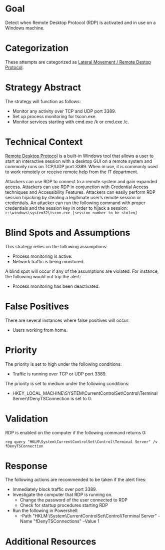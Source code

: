 # Goal
Detect when Remote Desktop Protocol (RDP) is activated and in use on a Windows machine.

# Categorization
These attempts are categorized as [Lateral Movement / Remote Destop Protocol](https://attack.mitre.org/techniques/T1076/).

# Strategy Abstract
The strategy will function as follows:

* Monitor any activity over TCP and UDP port 3389.
* Set up process monitoring for tscon.exe.
* Monitor services starting with cmd.exe /k or cmd.exe /c.

# Technical Context
[Remote Desktop Protocol](https://docs.microsoft.com/en-us/windows/desktop/termserv/remote-desktop-protocol) is a built-in Windows tool that allows a user to start an interactive session with a desktop GUI on a remote system and commonly runs on TCP/UDP port 3389. When in use, it is commonly used to work remotely or receive remote help from the IT department. 

Attackers can use RDP to connect to a remote system and gain expanded access. Attackers can use RDP in conjunction with Credential Access techniques and Accessibility Features. Attackers can easily perform RDP session hijacking by stealing a legitimate user’s remote session or credentials. An attacker can run the following command with proper credentials and the session key in order to hijack a session: ```c:\windows\system32\tscon.exe [session number to be stolen]```

# Blind Spots and Assumptions
This strategy relies on the following assumptions:

* Process monitoring is active.
* Network traffic is being monitored.

A blind spot will occur if any of the assumptions are violated. For instance, the following would not trip the alert:

* Process monitoring has been deactivated.

# False Positives
There are several instances where false positives will occur:

* Users working from home.

# Priority
The priority is set to high under the following conditions:

* Traffic is running over TCP or UDP port 3389.

The priority is set to medium under the following conditions:

* HKEY_LOCAL_MACHINE\SYSTEM\CurrentControlSet\Control\Terminal Server\fDenyTSConnection is set to 0.

# Validation
RDP is enabled on the computer if the following command returns 0:

```
reg query "HKLM\System\CurrentControlSet\Control\Terminal Server" /v fDenyTSConnection 
```

# Response
The following actions are recommended to be taken if the alert fires:

* Immediately block traffic over port 3389.
* Investigate the computer that RDP is running on.
  * Change the password of the user connected to RDP
  * Check for startup procedures starting RDP
* Run the following in Powershell:
  * -Path "HKLM:\System\CurrentControlSet\Control\Terminal Server" -Name "fDenyTSConnections" –Value 1

# Additional Resources
